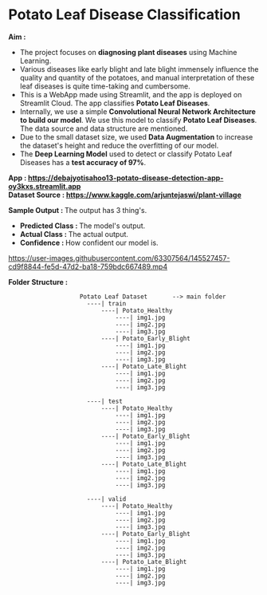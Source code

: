 # Potato Leaf Disease Classification
<b>Aim : </b>
<ul>
  <li>The project focuses on <b>diagnosing plant diseases</b> using Machine Learning.</li>
  <li>Various diseases like early blight and late blight immensely influence the quality and quantity of the potatoes, and manual interpretation of these leaf diseases is quite time-taking and cumbersome. </li>
  <li>This is a WebApp made using Streamlit, and the app is deployed on Streamlit Cloud. The app classifies <b>Potato Leaf Diseases</b>.</li>
  <li>Internally, we use a simple <b>Convolutional Neural Network Architecture to build our model</b>. We use this model to classify <b>Potato Leaf Diseases</b>. The data source and data structure are mentioned.</li>
  <li>Due to the small dataset size, we used <b>Data Augmentation</b> to increase the dataset's height and reduce the overfitting of our model.</li>
  <li>The <b>Deep Learning Model</b> used to detect or classify Potato Leaf Diseases has a <b>test accuracy of 97%</b>.</li>
</ul>


<b>App : https://debajyotisahoo13-potato-disease-detection-app-oy3kxs.streamlit.app</b><br>
<b>Dataset Source : https://www.kaggle.com/arjuntejaswi/plant-village</b><br>

<b>Sample Output : </b> The output has 3 thing's.

- <b>Predicted Class : </b>The model's output.
- <b>Actual Class : </b>The actual output.
- <b>Confidence : </b>How confident our model is.

https://user-images.githubusercontent.com/63307564/145527457-cd9f8844-fe5d-47d2-ba18-759bdc667489.mp4



<b>Folder Structure : </b>

```
                    Potato Leaf Dataset       --> main folder
                      ----| train
                          ----| Potato_Healthy
                              ----| img1.jpg
                              ----| img2.jpg
                              ----| img3.jpg
                          ----| Potato_Early_Blight
                              ----| img1.jpg
                              ----| img2.jpg
                              ----| img3.jpg
                          ----| Potato_Late_Blight
                              ----| img1.jpg
                              ----| img2.jpg
                              ----| img3.jpg

                      ----| test
                          ----| Potato_Healthy
                              ----| img1.jpg
                              ----| img2.jpg
                              ----| img3.jpg
                          ----| Potato_Early_Blight
                              ----| img1.jpg
                              ----| img2.jpg
                              ----| img3.jpg
                          ----| Potato_Late_Blight
                              ----| img1.jpg
                              ----| img2.jpg
                              ----| img3.jpg

                      ----| valid
                          ----| Potato_Healthy
                              ----| img1.jpg
                              ----| img2.jpg
                              ----| img3.jpg
                          ----| Potato_Early_Blight
                              ----| img1.jpg
                              ----| img2.jpg
                              ----| img3.jpg
                          ----| Potato_Late_Blight
                              ----| img1.jpg
                              ----| img2.jpg
                              ----| img3.jpg
```
